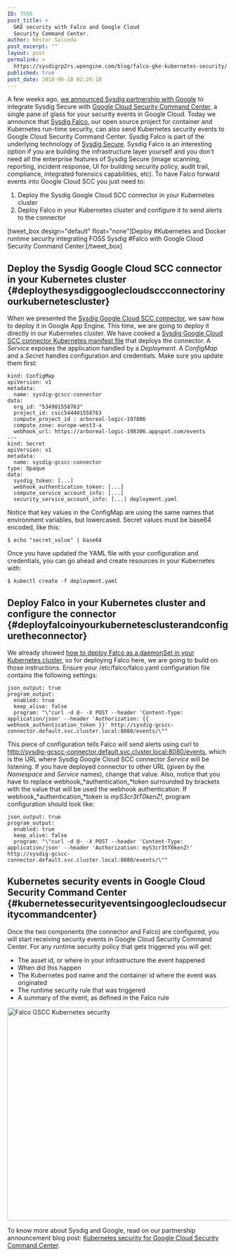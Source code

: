 ```yaml
---
ID: 7556
post_title: >
  GKE security with Falco and Google Cloud
  Security Command Center.
author: Néstor Salceda
post_excerpt: ""
layout: post
permalink: >
  https://sysdigrp2rs.wpengine.com/blog/falco-gke-kubernetes-security/
published: true
post_date: 2018-06-18 02:26:18
---
```

A few weeks ago, <a href="https://sysdigrp2rs.wpengine.com/blog/kubernetes-security-for-google-cloud-security-command-center/" target="_blank" rel="noopener">we announced Sysdig partnership with Google</a> to integrate Sysdig Secure with <a href="https://cloud.google.com/security-command-center/" target="_blank" rel="noopener">Google Cloud Security Command Center</a>, a single pane of glass for your security events in Google Cloud. Today we announce that <a href="https://sysdigrp2rs.wpengine.com/opensource/falco/" target="_blank" rel="noopener">Sysdig Falco</a>, our open source project for container and Kubernetes run-time security, can also send Kubernetes security events to Google Cloud Security Command Center. Sysdig Falco is part of the underlying technology of <a href="https://sysdigrp2rs.wpengine.com/product/secure/" target="_blank" rel="noopener">Sysdig Secure</a>. Sysdig Falco is an interesting option if you are building the infrastructure layer yourself and you don't need all the enterprise features of Sysdig Secure (image scanning, reporting, incident response, UI for building security policy, audit trail, compliance, integrated forensics capabilities, etc). To have Falco forward events into Google Cloud SCC you just need to:

1.  Deploy the Sysdig Google Cloud SCC connector in your Kubernetes cluster
2.  Deploy Falco in your Kubernetes cluster and configure it to send alerts to the connector

[tweet_box design="default" float="none"]Deploy #Kubernetes and Docker runtime security integrating FOSS Sysdig #Falco with Google Cloud Security Command Center.[/tweet_box] 

## Deploy the Sysdig Google Cloud SCC connector in your Kubernetes cluster {#deploythesysdiggooglecloudsccconnectorinyourkubernetescluster}

When we presented the <a href="https://sysdigrp2rs.wpengine.com/blog/kubernetes-security-for-google-cloud-security-command-center/" target="_blank" rel="noopener">Sysdig Google Cloud SCC connector</a>, we saw how to deploy it in Google App Engine. This time, we are going to deploy it directly in our Kubernetes cluster. We have cooked a <a href="https://github.com/draios/sysdig-gcscc-connector/blob/master/deployment.yaml" target="_blank" rel="noopener">Sysdig Google Cloud SCC connector Kubernetes manifest file</a> that deploys the connector. A *Service* exposes the application handled by a *Deployment*. A *ConfigMap* and a *Secret* handles configuration and credentials. Make sure you update them first:

    kind: ConfigMap
    apiVersion: v1
    metadata:
      name: sysdig-gcscc-connector
    data:
      org_id: "534901558763"
      project_id: cscc544401558763
      compute_project_id : arboreal-logic-197806
      compute_zone: europe-west3-a
      webhook_url: https://arboreal-logic-198306.appspot.com/events
    ---
    kind: Secret
    apiVersion: v1
    metadata:
      name: sysdig-gcscc-connector
    type: Opaque
    data:
      sysdig_token: [...]
      webhook_authentication_token: [...]
      compute_service_account_info: [...]
      security_service_account_info: [...] deployment.yaml

Notice that key values in the ConfigMap are using the same names that environment variables, but lowercased. Secret values must be base64 encoded, like this:   


    $ echo "secret_value" | base64
    

Once you have updated the YAML file with your configuration and credentials, you can go ahead and create resources in your Kubernetes with:   


    $ kubectl create -f deployment.yaml

## Deploy Falco in your Kubernetes cluster and configure the connector {#deployfalcoinyourkubernetesclusterandconfiguretheconnector}

We already showed <a href="https://sysdigrp2rs.wpengine.com/blog/runtime-security-kubernetes-sysdig-falco/" target="_blank" rel="noopener">how to deploy Falco as a daemonSet in your Kubernetes cluster</a>, so for deploying Falco here, we are going to build on those instructions. Ensure your /etc/falco/falco.yaml configuration file contains the following settings:

    json_output: true
    program_output:
      enabled: true
      keep_alive: false
      program: "\"curl -d @- -X POST --header 'Content-Type: application/json' --header 'Authorization: {{ webhook_authentication_token }}' http://sysdig-gcscc-connector.default.svc.cluster.local:8080/events/\""

This piece of configuration tells Falco will send alerts using curl to <a href="http://sysdig-gcscc-connector.default.svc.cluster.local:8080/events" target="_blank" rel="noopener">http://sysdig-gcscc-connector.default.svc.cluster.local:8080/events</a>, which is the URL where Sysdig Google Cloud SCC connector *Service* will be listening. If you have deployed connector to other URL (given by the *Namespace* and *Service* names), change that value. Also, notice that you have to replace webhook_*authentication_*token surrounded by brackets with the value that will be used the webhook authentication. If webhook_*authentication_*token is *myS3cr3tT0kenZ!*, program configuration should look like:

    json_output: true
    program_output:
      enabled: true
      keep_alive: false
      program: "\"curl -d @- -X POST --header 'Content-Type: application/json' --header 'Authorization: myS3cr3tT0kenZ!' http://sysdig-gcscc-connector.default.svc.cluster.local:8080/events/\""

## Kubernetes security events in Google Cloud Security Command Center {#kubernetessecurityeventsingooglecloudsecuritycommandcenter}

Once the two components (the connector and Falco) are configured, you will start receiving security events in Google Cloud Security Command Center. For any runtime security policy that gets triggered you will get:

*   The asset id, or where in your infrastructure the event happened
*   When did this happen
*   The Kubernetes pod name and the container id where the event was originated
*   The runtime security rule that was triggered
*   A summary of the event, as defined in the Falco rule

[<img src="https://sysdigrp2rs.wpengine.com/wp-content/uploads/2018/06/falco-gcscc-detail.png" alt="Falco GSCC Kubernetes security" class="alignleft size-full wp-image-7559" height="484" width="1000" />][1] 

To know more about Sysdig and Google, read on our partnership announcement blog post: <a href="https://sysdigrp2rs.wpengine.com/blog/kubernetes-security-for-google-cloud-security-command-center/" target="_blank" rel="noopener">Kubernetes security for Google Cloud Security Command Center</a>.

 [1]: https://sysdigrp2rs.wpengine.com/wp-content/uploads/2018/06/falco-gcscc-detail.png